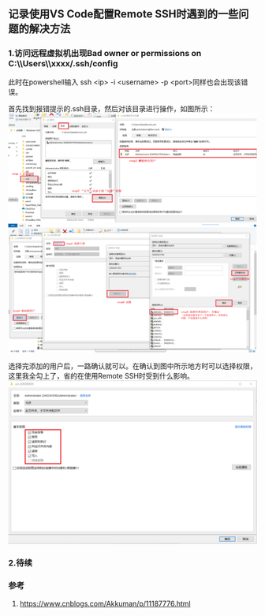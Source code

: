 ## **记录使用VS Code配置Remote SSH时遇到的一些问题的解决方法**

### **1.访问远程虚拟机出现Bad owner or permissions on C:\\\Users\\\xxxx/.ssh/config**
此时在powershell输入 ssh \<ip> -i \<username> -p \<port>同样也会出现该错误。

首先找到报错提示的.ssh目录，然后对该目录进行操作，如图所示：
![p1](images/02/p1.png)
![p2](images/02/p2.png)

选择完添加的用户后，一路确认就可以。在确认到图中所示地方时可以选择权限，这里我全勾上了，省的在使用Remote SSH时受到什么影响。
![p3](images/02/p3.png)

### **2.待续**

### 参考
1. https://www.cnblogs.com/Akkuman/p/11187776.html